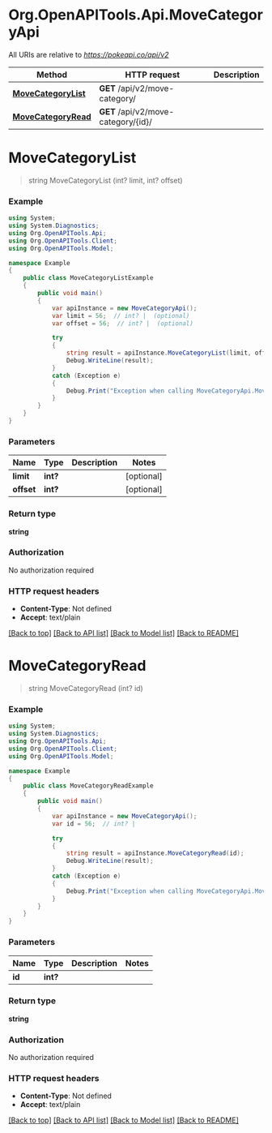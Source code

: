 # Org.OpenAPITools.Api.MoveCategoryApi

All URIs are relative to *https://pokeapi.co/api/v2*

Method | HTTP request | Description
------------- | ------------- | -------------
[**MoveCategoryList**](MoveCategoryApi.md#movecategorylist) | **GET** /api/v2/move-category/ | 
[**MoveCategoryRead**](MoveCategoryApi.md#movecategoryread) | **GET** /api/v2/move-category/{id}/ | 


<a name="movecategorylist"></a>
# **MoveCategoryList**
> string MoveCategoryList (int? limit, int? offset)



### Example
```csharp
using System;
using System.Diagnostics;
using Org.OpenAPITools.Api;
using Org.OpenAPITools.Client;
using Org.OpenAPITools.Model;

namespace Example
{
    public class MoveCategoryListExample
    {
        public void main()
        {
            var apiInstance = new MoveCategoryApi();
            var limit = 56;  // int? |  (optional) 
            var offset = 56;  // int? |  (optional) 

            try
            {
                string result = apiInstance.MoveCategoryList(limit, offset);
                Debug.WriteLine(result);
            }
            catch (Exception e)
            {
                Debug.Print("Exception when calling MoveCategoryApi.MoveCategoryList: " + e.Message );
            }
        }
    }
}
```

### Parameters

Name | Type | Description  | Notes
------------- | ------------- | ------------- | -------------
 **limit** | **int?**|  | [optional] 
 **offset** | **int?**|  | [optional] 

### Return type

**string**

### Authorization

No authorization required

### HTTP request headers

 - **Content-Type**: Not defined
 - **Accept**: text/plain

[[Back to top]](#) [[Back to API list]](../README.md#documentation-for-api-endpoints) [[Back to Model list]](../README.md#documentation-for-models) [[Back to README]](../README.md)

<a name="movecategoryread"></a>
# **MoveCategoryRead**
> string MoveCategoryRead (int? id)



### Example
```csharp
using System;
using System.Diagnostics;
using Org.OpenAPITools.Api;
using Org.OpenAPITools.Client;
using Org.OpenAPITools.Model;

namespace Example
{
    public class MoveCategoryReadExample
    {
        public void main()
        {
            var apiInstance = new MoveCategoryApi();
            var id = 56;  // int? | 

            try
            {
                string result = apiInstance.MoveCategoryRead(id);
                Debug.WriteLine(result);
            }
            catch (Exception e)
            {
                Debug.Print("Exception when calling MoveCategoryApi.MoveCategoryRead: " + e.Message );
            }
        }
    }
}
```

### Parameters

Name | Type | Description  | Notes
------------- | ------------- | ------------- | -------------
 **id** | **int?**|  | 

### Return type

**string**

### Authorization

No authorization required

### HTTP request headers

 - **Content-Type**: Not defined
 - **Accept**: text/plain

[[Back to top]](#) [[Back to API list]](../README.md#documentation-for-api-endpoints) [[Back to Model list]](../README.md#documentation-for-models) [[Back to README]](../README.md)


